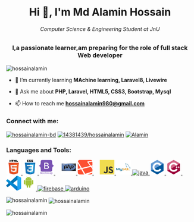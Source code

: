 <h1 align="center">Hi 👋, I'm Md Alamin Hossain</h1>
<h6 align="center">Computer Science & Engineering Student at JnU</h6>

<h3 align="center">I,a passionate learner,am preparing for the role of full stack Web developer</h3>

<p align="left"> <img
        src="https://komarev.com/ghpvc/?username=hossainalamin&label=Profile%20views&color=0e75b6&style=flat"
        alt="hossainalamin"/> </p>

- 🌱 I’m currently learning **MAchine learning, Laravel8, Livewire**

- 💬 Ask me about **PHP, Laravel, HTML5, CSS3, Bootstrap, Mysql**

- 📫 How to reach me **hossainalamin980@gmail.com**

<h3 align="left">Connect with me:</h3>
<p align="left">
    <a href="https://www.linkedin.com/in/md-al-amin-hossain-a281071b8" target="_blank"><img align="center"
            src="https://cdn.jsdelivr.net/npm/simple-icons@4.20.0/icons/linkedin.svg" alt="hossainalamin-bd" height="30"
            width="40" /></a>
    <a href="https://stackoverflow.com/users/13541601/md-alamin-hossain" target="_blank"><img align="center"
            src="https://cdn.jsdelivr.net/npm/simple-icons@4.20.0/icons/stackoverflow.svg" alt="14381439/hossainalamin"
            height="30" width="40" /></a>
    <a href="https://www.facebook.com/profile.php?id=100008269657137" target="_blank"><img align="center"
            src="https://cdn.jsdelivr.net/npm/simple-icons@4.20.0/icons/facebook.svg" alt="Alamin" height="30"
            width="40" /></a>
</p>

<h3 align="left">Languages and Tools:</h3>
<p align="left">
        <a href="https://www.w3.org/html/" target="_blank"> <img
                src="https://raw.githubusercontent.com/devicons/devicon/master/icons/html5/html5-original-wordmark.svg"
                alt="html5" width="40" height="40" />
        </a>
        <a href="https://www.w3schools.com/css/" target="_blank">
            <img src="https://raw.githubusercontent.com/devicons/devicon/master/icons/css3/css3-original-wordmark.svg"
                alt="css3" width="40" height="40" />
        </a>
        <a href="https://getbootstrap.com" target="_blank"> <img
                src="https://raw.githubusercontent.com/devicons/devicon/master/icons/bootstrap/bootstrap-plain-wordmark.svg"
                alt="bootstrap" width="40" height="40" />
        </a> &nbsp&nbsp&nbsp
        <a href="https://www.php.org" target="_blank"> <img
                src="https://raw.githubusercontent.com/devicons/devicon/master/icons/php/php-original.svg"
                alt="php" width="40" height="40" />
        </a>
        <a href="https://www.laravel.com" target="_blank"> <img
                src="https://github.com/devicons/devicon/blob/master/icons/laravel/laravel-plain.svg"
                alt="laravel" width="40" height="40" />
        </a> &nbsp&nbsp&nbsp
        <a href="https://developer.mozilla.org/en-US/docs/Web/JavaScript" target="_blank"> <img src="https://raw.githubusercontent.com/devicons/devicon/master/icons/javascript/javascript-original.svg"alt="javascript" width="40" height="40" />
        <a href="https://www.mysql.com/" target="_blank">
        <img  src="https://raw.githubusercontent.com/devicons/devicon/master/icons/mysql/mysql-original-wordmark.svg" alt="mysql" width="40" height="40" />
        </a>
        <a href="https://www.java.com" target="_blank"> 
        <img src="https://raw.githubusercontent.com/devicons/devicon/master/icons/java java-original.svg" alt="java"width="40" height="40" />
        </a>
        <a href="https://www.cprogramming.com/" target="_blank"><img src="https://raw.githubusercontent.com/devicons/devicon/master/icons/c/c-original.svg" alt="c" width="40" height="40" />
        </a>
        <a href="https://www.w3schools.com/cpp/" target="_blank"> <img
                src="https://raw.githubusercontent.com/devicons/devicon/master/icons/cplusplus/cplusplus-original.svg"
                alt="cplusplus" width="40" height="40" />
        </a> &nbsp&nbsp&nbsp
        <a href="https://developer.android.com" target="_blank"> <img
                src="https://raw.githubusercontent.com/devicons/devicon/master/icons/android/android-original-wordmark.svg"
                alt="android" width="40" height="40" />
        </a>
        <a href="https://firebase.google.com/" target="_blank"> <img
                src="https://www.vectorlogo.zone/logos/firebase/firebase-icon.svg" alt="firebase" width="40"
                height="40" />
        </a>
        <a href="https://www.arduino.cc/" target="_blank"> <img
                src="https://cdn.worldvectorlogo.com/logos/arduino-1.svg" alt="arduino" width="40" height="40" />
        </a>
        <img align="left" alt="Visual Studio Code" width="40px" src="https://raw.githubusercontent.com/github/explore/80688e429a7d4ef2fca1e82350fe8e3517d3494d/topics/visual-studio-code/visual-studio-code.png" />

</p>

<p><img align="left"
        src="https://github-readme-stats.vercel.app/api/top-langs?username=hossainalamin&show_icons=true&locale=en&layout=compact"
        alt="hossainalamin" /></p>

<p>&nbsp;<img align="center"
        src="https://github-readme-stats.vercel.app/api?username=hossainalamin&show_icons=true&locale=en"
        alt="hossainalamin" /></p>

<p><img align="center" src="https://github-readme-streak-stats.herokuapp.com/?user=hossainalamin&" alt="hossainalamin" />
</p>
